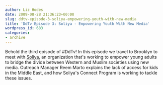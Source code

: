 ```yaml
---
author: Liz Hodes
date: 2009-08-28 21:36:23+00:00
slug: ddtv-episode-3-soliya-empowering-youth-with-new-media
title: 'DdTv Episode 3: Soliya - Empowering Youth With New Media'
wordpress_id: 683
categories:
- archive
---
```




Behold the third episode of #DdTv! In this episode we travel to Brooklyn to meet with [Soliya](http://soliya.net/), an organization that's working to empower young adults to bridge the divide between Western and Muslim societies using new media. Outreach Manager Reem Marto explains the lack of access for kids in the Middle East, and how Soliya's Connect Program is working to tackle these issues.
